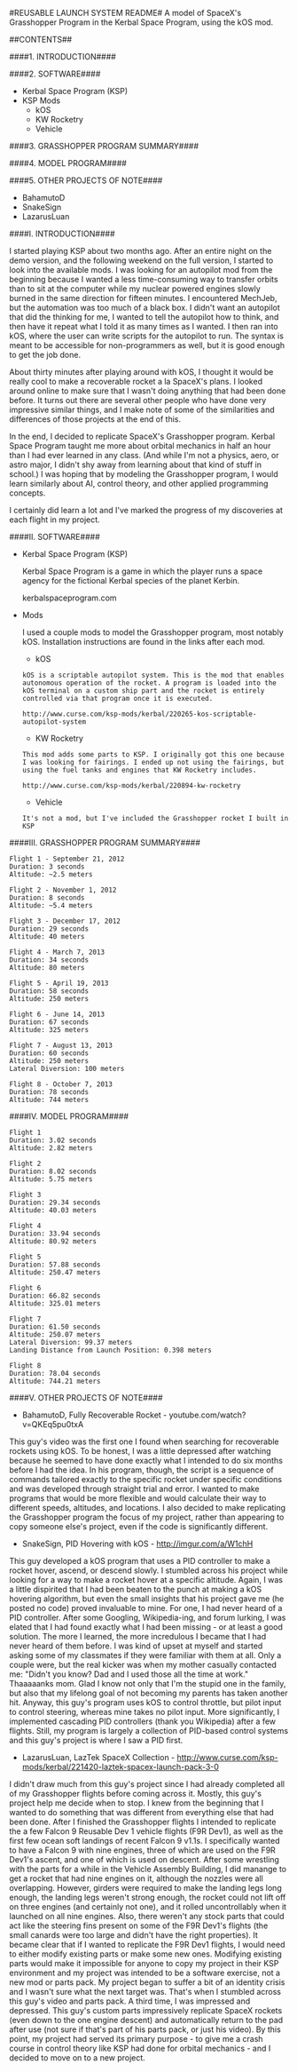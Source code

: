 #REUSABLE LAUNCH SYSTEM README#
A model of SpaceX's Grasshopper Program in the Kerbal Space Program, using the kOS mod.

##CONTENTS##

####1. INTRODUCTION####

####2. SOFTWARE####
  *	Kerbal Space Program (KSP)
  *	KSP Mods
    -	kOS
    -	KW Rocketry
    -	Vehicle

####3. GRASSHOPPER PROGRAM SUMMARY####

####4. MODEL PROGRAM####

####5. OTHER PROJECTS OF NOTE####
  *	BahamutoD
  *	SnakeSign
  *	LazarusLuan




####I. INTRODUCTION####

I started playing KSP about two months ago. After an entire night on the demo version, and the following weekend on the full version, I started to look into the available mods. I was looking for an autopilot mod from the beginning because I wanted a less time-consuming way to transfer orbits than to sit at the computer while my nuclear powered engines slowly burned in the same direction for fifteen minutes. I encountered MechJeb, but the automation was too much of a black box. I didn't want an autopilot that did the thinking for me, I wanted to tell the autopilot how to think, and then have it repeat what I told it as many times as I wanted. I then ran into kOS, where the user can write scripts for the autopilot to run. The syntax is meant to be accessible for non-programmers as well, but it is good enough to get the job done.

About thirty minutes after playing around with kOS, I thought it would be really cool to make a recoverable rocket a la SpaceX's plans. I looked around online to make sure that I wasn't doing anything that had been done before. It turns out there are several other people who have done very impressive similar things, and I make note of some of the similarities and differences of those projects at the end of this.

In the end, I decided to replicate SpaceX's Grasshopper program. Kerbal Space Program taught me more about orbital mechanics in half an hour than I had ever learned in any class. (And while I'm not a physics, aero, or astro major, I didn't shy away from learning about that kind of stuff in school.) I was hoping that by modeling the Grasshopper program, I would learn similarly about AI, control theory, and other applied programming concepts.

I certainly did learn a lot and I've marked the progress of my discoveries at each flight in my project.


####II. SOFTWARE####

* Kerbal Space Program (KSP)

	Kerbal Space Program is a game in which the player runs a space agency for the fictional Kerbal species of the planet Kerbin.

	kerbalspaceprogram.com

* Mods
	
	I used a couple mods to model the Grasshopper program, most notably kOS. Installation instructions are found in the links after each mod.

	-	kOS

      kOS is a scriptable autopilot system. This is the mod that enables autonomous operation of the rocket. A program is loaded into the kOS terminal on a custom ship part and the rocket is entirely controlled via that program once it is executed.

      http://www.curse.com/ksp-mods/kerbal/220265-kos-scriptable-autopilot-system

	-	KW Rocketry

      This mod adds some parts to KSP. I originally got this one because I was looking for fairings. I ended up not using the fairings, but using the fuel tanks and engines that KW Rocketry includes.

      http://www.curse.com/ksp-mods/kerbal/220894-kw-rocketry


	-	Vehicle

      It's not a mod, but I've included the Grasshopper rocket I built in KSP


####III. GRASSHOPPER PROGRAM SUMMARY####

    Flight 1 - September 21, 2012
    Duration: 3 seconds
    Altitude: ~2.5 meters

    Flight 2 - November 1, 2012
    Duration: 8 seconds
    Altitude: ~5.4 meters

    Flight 3 - December 17, 2012
    Duration: 29 seconds
    Altitude: 40 meters

    Flight 4 - March 7, 2013
    Duration: 34 seconds
    Altitude: 80 meters

    Flight 5 - April 19, 2013
    Duration: 58 seconds
    Altitude: 250 meters

    Flight 6 - June 14, 2013
    Duration: 67 seconds
    Altitude: 325 meters

    Flight 7 - August 13, 2013
    Duration: 60 seconds
    Altitude: 250 meters
    Lateral Diversion: 100 meters

    Flight 8 - October 7, 2013
    Duration: 78 seconds
    Altitude: 744 meters


####IV. MODEL PROGRAM####

    Flight 1
    Duration: 3.02 seconds
    Altitude: 2.82 meters

    Flight 2
    Duration: 8.02 seconds
    Altitude: 5.75 meters

    Flight 3
    Duration: 29.34 seconds
    Altitude: 40.03 meters

    Flight 4
    Duration: 33.94 seconds
    Altitude: 80.92 meters

    Flight 5
    Duration: 57.88 seconds
    Altitude: 250.47 meters

    Flight 6
    Duration: 66.82 seconds
    Altitude: 325.01 meters

    Flight 7
    Duration: 61.50 seconds
    Altitude: 250.07 meters
    Lateral Diversion: 99.37 meters
    Landing Distance from Launch Position: 0.398 meters

    Flight 8
    Duration: 78.04 seconds
    Altitude: 744.21 meters

####V. OTHER PROJECTS OF NOTE####

*	BahamutoD, Fully Recoverable Rocket - youtube.com/watch?v=QKEq5pu0txA

  This guy's video was the first one I found when searching for recoverable rockets using kOS. To be honest, I was a little depressed after watching because he seemed to have done exactly what I intended to do six months before I had the idea. In his program, though, the script is a sequence of commands tailored exactly to the specific rocket under specific conditions and was developed through straight trial and error. I wanted to make programs that would be more flexible and would calculate their way to different speeds, altitudes, and locations. I also decided to make replicating the Grasshopper program the focus of my project, rather than appearing to copy someone else's project, even if the code is significantly different.

*	SnakeSign, PID Hovering with kOS - http://imgur.com/a/W1chH

  This guy developed a kOS program that uses a PID controller to make a rocket hover, ascend, or descend slowly. I stumbled across his project while looking for a way to make a rocket hover at a specific altitude. Again, I was a little dispirited that I had been beaten to the punch at making a kOS hovering algorithm, but even the small insights that his project gave me (he posted no code) proved invaluable to mine. For one, I had never heard of a PID controller. After some Googling, Wikipedia-ing, and forum lurking, I was elated that I had found exactly what I had been missing - or at least a good solution. The more I learned, the more incredulous I became that I had never heard of them before. I was kind of upset at myself and started asking some of my classmates if they were familiar with them at all. Only a couple were, but the real kicker was when my mother casually contacted me: "Didn't you know? Dad and I used those all the time at work." Thaaaaanks mom. Glad I know not only that I'm the stupid one in the family, but also that my lifelong goal of not becoming my parents has taken another hit. Anyway, this guy's program uses kOS to control throttle, but pilot input to control steering, whereas mine takes no pilot input. More significantly, I implemented cascading PID controllers (thank you Wikipedia) after a few flights. Still, my program is largely a collection of PID-based control systems and this guy's project is where I saw a PID first.

*	LazarusLuan, LazTek SpaceX Collection - http://www.curse.com/ksp-mods/kerbal/221420-laztek-spacex-launch-pack-3-0

  I didn't draw much from this guy's project since I had already completed all of my Grasshopper flights before coming across it. Mostly, this guy's project help me decide when to stop. I knew from the beginning that I wanted to do something that was different from everything else that had been done. After I finished the Grasshopper flights I intended to replicate the a few Falcon 9 Reusable Dev 1 vehicle flights (F9R Dev1), as well as the first few ocean soft landings of recent Falcon 9 v1.1s. I specifically wanted to have a Falcon 9 with nine engines, three of which are used on the F9R Dev1's ascent, and one of which is used on descent. After some wrestling with the parts for a while in the Vehicle Assembly Building, I did manange to get a rocket that had nine engines on it, although the nozzles were all overlapping. However, girders were required to make the landing legs long enough, the landing legs weren't strong enough, the rocket could not lift off on three engines (and certainly not one), and it rolled uncontrollably when it launched on all nine engines. Also, there weren't any stock parts that could act like the steering fins present on some of the F9R Dev1's flights (the small canards were too large and didn't have the right properties). It became clear that if I wanted to replicate the F9R Dev1 flights, I would need to either modify existing parts or make some new ones. Modifying existing parts would make it impossible for anyone to copy my project in their KSP environment and my project was intended to be a software exercise, not a new mod or parts pack. My project began to suffer a bit of an identity crisis and I wasn't sure what the next target was. That's when I stumbled across this guy's video and parts pack. A third time, I was impressed and depressed. This guy's custom parts impressively replicate SpaceX rockets (even down to the one engine descent) and automatically return to the pad after use (not sure if that's part of his parts pack, or just his video). By this point, my project had served its primary purpose - to give me a crash course in control theory like KSP had done for orbital mechanics - and I decided to move on to a new project.